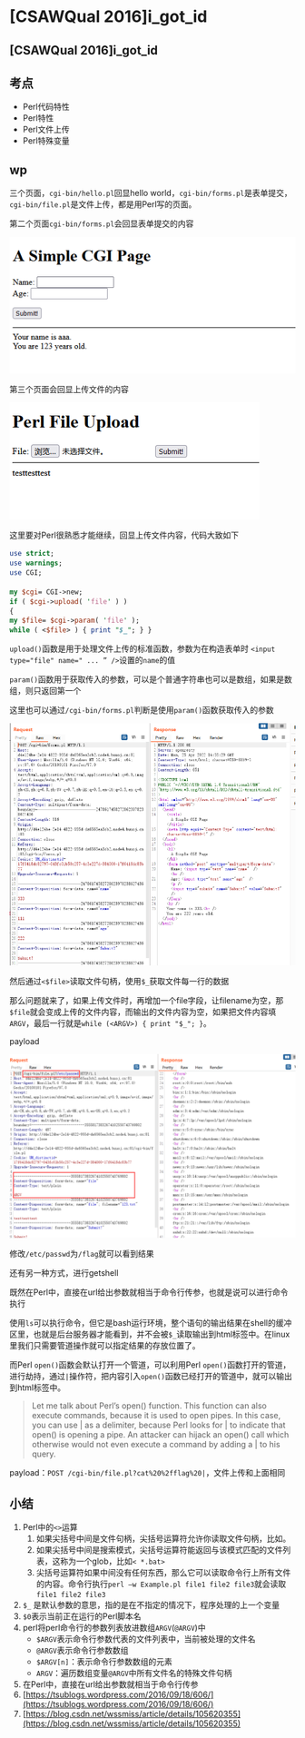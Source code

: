 # \[CSAWQual 2016]i\_got\_id

## \[CSAWQual 2016]i\_got\_id

## 考点

* Perl代码特性
* Perl特性
* Perl文件上传
* Perl特殊变量

## wp

三个页面，`cgi-bin/hello.pl`回显hello world，`cgi-bin/forms.pl`是表单提交，`cgi-bin/file.pl`是文件上传，都是用Perl写的页面。

第二个页面`cgi-bin/forms.pl`会回显表单提交的内容

&#x20;

![](<../.gitbook/assets/image (33) (1) (1) (1) (1) (1).png>)

第三个页面会回显上传文件的内容

![](<../.gitbook/assets/image (31) (1) (1).png>)

这里要对Perl很熟悉才能继续，回显上传文件内容，代码大致如下

```perl
use strict;
use warnings;
use CGI;
 
my $cgi= CGI->new;
if ( $cgi->upload( 'file' ) )
{
my $file= $cgi->param( 'file' );
while ( <$file> ) { print "$_"; } }
```

`upload()`函数是用于处理文件上传的标准函数，参数为在构造表单时 `<input type="file" name=" ... ” />`设置的`name`的值

`param()`函数用于获取传入的参数，可以是个普通字符串也可以是数组，如果是数组，则只返回第一个

这里也可以通过`/cgi-bin/forms.pl`判断是使用`param()`函数获取传入的参数

![](<../.gitbook/assets/image (5) (1) (1).png>)

然后通过`<$file>`读取文件句柄，使用`$_`获取文件每一行的数据

那么问题就来了，如果上传文件时，再增加一个file字段，让filename为空，那`$file`就会变成上传的文件内容，而输出的文件内容为空，如果把文件内容填`ARGV`，最后一行就是`while (<ARGV>) { print "$_"; }`。

payload

![](<../.gitbook/assets/image (7) (1) (1).png>)

修改`/etc/passwd`为`/flag`就可以看到结果

还有另一种方式，进行getshell

既然在Perl中，直接在url给出参数就相当于命令行传参，也就是说可以进行命令执行

使用`ls`可以执行命令，但它是bash运行环境，整个语句的输出结果在shell的缓冲区里，也就是后台服务器才能看到，并不会被`$_`读取输出到html标签中。在linux里我们只需要管道操作就可以指定结果的存放位置了。

而Perl `open()`函数会默认打开一个管道，可以利用Perl `open()`函数打开的管道，进行劫持，通过`|`操作符，把内容引入`open()`函数已经打开的管道中，就可以输出到html标签中。

> Let me talk about Perl’s open() function. This function can also execute commands, because it is used to open pipes. In this case, you can use | as a delimiter, because Perl looks for | to indicate that open() is opening a pipe. An attacker can hijack an open() call which otherwise would not even execute a command by adding a | to his query.

payload：`POST /cgi-bin/file.pl?cat%20%2fflag%20|`，文件上传和上面相同

## 小结

1. Perl中的`<>`运算
   1. 如果尖括号中间是文件句柄，尖括号运算符允许你读取文件句柄，比如。
   2. 如果尖括号中间是搜索模式，尖括号运算符能返回与该模式匹配的文件列表，这称为一个glob，比如`< *.bat>`
   3. 尖括号运算符如果中间没有任何东西，那么它可以读取命令行上所有文件的内容。命令行执行`perl –w Example.pl file1 file2 file3`就会读取`file1 file2 file3`
2. `$_` 是默认参数的意思，指的是在不指定的情况下，程序处理的上一个变量
3. `$0`表示当前正在运行的Perl脚本名
4. perl将perl命令行的参数列表放进数组`ARGV`(`@ARGV`)中
   * `$ARGV`表示命令行参数代表的文件列表中，当前被处理的文件名
   * `@ARGV`表示命令行参数数组
   * `$ARGV[n]`：表示命令行参数数组的元素
   * `ARGV`：遍历数组变量`@ARGV`中所有文件名的特殊文件句柄
5. 在Perl中，直接在url给出参数就相当于命令行传参
6. [https://tsublogs.wordpress.com/2016/09/18/606/](https://tsublogs.wordpress.com/2016/09/18/606/)
7. [https://blog.csdn.net/wssmiss/article/details/105620355](https://blog.csdn.net/wssmiss/article/details/105620355)

